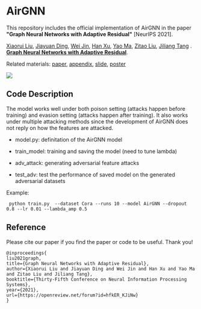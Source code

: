 # AirGNN

This repository includes the official implementation of AirGNN in the paper **"Graph Neural Networks with Adaptive Residual"** [NeurIPS 2021]. 

[Xiaorui Liu](http://cse.msu.edu/~xiaorui/), [Jiayuan Ding](https://scholar.google.com/citations?user=7lwkXGEAAAAJ&hl=en), [Wei Jin](http://cse.msu.edu/~jinwei2/), [Han Xu](https://cse.msu.edu/~xuhan1/), [Yao Ma](http://cse.msu.edu/~mayao4/), [Zitao Liu](http://www.zitaoliu.com/), [Jiliang Tang](http://www.cse.msu.edu/~tangjili/) . [**Graph Neural Networks with Adaptive Residual**](https://openreview.net/pdf?id=hfkER_KJiNw).  

Related materials: [paper](https://openreview.net/pdf?id=hfkER_KJiNw), [appendix](https://openreview.net/attachment?id=hfkER_KJiNw&name=supplementary_material), [slide](https://cse.msu.edu/~xiaorui/files/Slide_AirGNN.pdf), [poster](https://cse.msu.edu/~xiaorui/files/Poster_AirGNN.pdf)


![](https://raw.githubusercontent.com/lxiaorui/AirGNN/master/AMP.png)

## Code Description

The model works well under both poison setting (attacks happen before training) and evasion setting (attacks happen after training). It also works under multiple attacking methods since the development of AirGNN does not reply on how the features are attacked.

- model.py: definitation of the AirGNN model

- train_model: training and saving the model (need to tune lambda)

- adv_attack: generating adversarial feature attacks

- test_adv: test the performance of saved model on the generated adversarial datasets

Example: 
```
 python train.py  --dataset Cora --runs 10 --model AirGNN --dropout 0.8 --lr 0.01 --lambda_amp 0.5
```


## Reference
Please cite our paper if you find the paper or code to be useful. Thank you!

```
@inproceedings{
liu2021graph,
title={Graph Neural Networks with Adaptive Residual},
author={Xiaorui Liu and Jiayuan Ding and Wei Jin and Han Xu and Yao Ma and Zitao Liu and Jiliang Tang},
booktitle={Thirty-Fifth Conference on Neural Information Processing Systems},
year={2021},
url={https://openreview.net/forum?id=hfkER_KJiNw}
}
```
